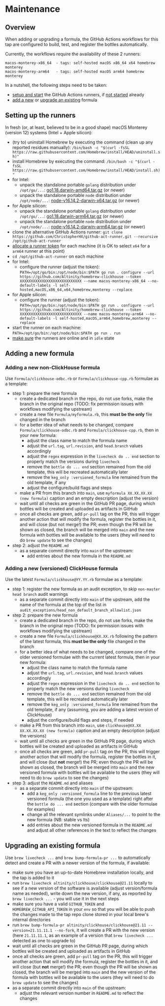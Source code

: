 # Maintenance

## Overview

When adding or upgrading a formula, the GitHub Actions workflows for this tap are configured to build, test, and register the bottles automatically.

Currently, the workflows require the availability of these 2 runners:

```text
macos-monterey-x86_64  - tags: self-hosted macOS x86_64 x64 homebrew monterey
macos-monterey-arm64   - tags: self-hosted macOS arm64 homebrew monterey
```

In a nutshell, the following steps need to be taken:

- [setup and start](#setting-up-the-runners) the GitHub Actions runners, if [not started](https://github.com/Altinity/homebrew-clickhouse/settings/actions/runners) already
- [add a new](#adding-a-new-formula) or [upgrade an existing](#upgrading-an-existing-formula) formula

## Setting up the runners

In fresh (or, at least, believed to be in a good shape) macOS Monterey (version 12) systems (Intel + Apple silicon):

- (try to) uninstall Homebrew by executing the command (clean up any reported residues manually): `/bin/bash -c "$(curl -fsSL https://raw.githubusercontent.com/Homebrew/install/HEAD/uninstall.sh)"`
- install Homebrew by executing the command: `/bin/bash -c "$(curl -fsSL https://raw.githubusercontent.com/Homebrew/install/HEAD/install.sh)"`
- for Intel:
  - unpack the standalone portable `golang` distribution under `/opt/go/...`: [go1.18.darwin-amd64.tar.gz](https://go.dev/dl/go1.18.darwin-amd64.tar.gz) (or newer)
  - unpack the standalone portable `node` distribution under `/opt/node/...`: [node-v16.14.2-darwin-x64.tar.gz](https://nodejs.org/dist/v16.14.2/node-v16.14.2-darwin-x64.tar.gz) (or newer)
- for Apple silicon:
  - unpack the standalone portable `golang` distribution under `/opt/go/...`: [go1.18.darwin-arm64.tar.gz](https://go.dev/dl/go1.18.darwin-arm64.tar.gz) (or newer)
  - unpack the standalone portable `node` distribution under `/opt/node/...`: [node-v16.14.2-darwin-arm64.tar.gz](https://nodejs.org/dist/v16.14.2/node-v16.14.2-darwin-arm64.tar.gz) (or newer)
- clone the alternative GitHub Actions runner: `git clone https://github.com/ChristopherHX/github-act-runner.git --recursive /opt/github-act-runner`
- [allocate a runner token](https://github.com/Altinity/homebrew-clickhouse/settings/actions/runners/new) for each machine (it is OK to select `x64` for a `arm64` runner at this point)
- `cd /opt/github-act-runner` on each machine
- for Intel:
  - configure the runner (adjust the token): `PATH=/opt/go/bin:/opt/node/bin:$PATH go run . configure --url https://github.com/Altinity/homebrew-clickhouse --token XXXXXXXXXXXXXXXXXXXXXXXXXXXX --name macos-monterey-x86_64 --no-default-labels -l self-hosted,macOS,x86_64,x64,homebrew,monterey --replace`
- for Apple silicon:
  - configure the runner (adjust the token): `PATH=/opt/go/bin:/opt/node/bin:$PATH go run . configure --url https://github.com/Altinity/homebrew-clickhouse --token XXXXXXXXXXXXXXXXXXXXXXXXXXXX --name macos-monterey-arm64 --no-default-labels -l self-hosted,macOS,arm64,homebrew,monterey --replace`
- start the runner on each machine: `PATH=/opt/go/bin:/opt/node/bin:$PATH go run . run`
- [make sure](https://github.com/Altinity/homebrew-clickhouse/settings/actions/runners) the runners are online and in `idle` state

## Adding a new formula

### Adding a new non-ClickHouse formula

Use `Formula/clickhouse-odbc.rb` or `Formula/clickhouse-cpp.rb` formulae as a template:

- step 1: prepare the new formula
  - create a dedicated branch in the repo, do not use forks, make the branch in the original repo (TODO: fix permission issues with workflows modifying the upstream)
  - create a new file `Formula/myformula.rb`, this **must be the only** file changed in the branch
  - for a better idea of what needs to be changed, compare `Formula/clickhouse-odbc.rb` and `Formula/clickhouse-cpp.rb`, then in your new formula:
    - adjust the class name to match the formula name
    - adjust the `url.tag`, `url.revision`, and `head.branch` values accordingly
    - adjust the `regex` expression in the `livecheck do .. end` section to properly match the versions during `livecheck`
    - remove the `bottle do ... end` section remained from the old template, this will be recreated automatically later
    - remove the `keg_only :versioned_formula` line remained from the old template, if any
    - adjust the configure/build flags and steps
  - make a PR from this branch into `main`, use `myformula XX.XX.XX.XX (new formula)` caption and an empty description (adjust the version)
  - wait until all checks are green in the GitHub PR page, during which bottles will be created and uploaded as artifacts in GitHub
  - once all checks are green, add `pr-pull` tag on the PR, this will trigger another action that will modify the formula, register the bottles in it, and will close (but not merge!) the PR; even though the PR will be shown as closed, the branch will be merged into `main` and the new formula with bottles will be available to the users (they will need to do `brew update` to see the changes)
- step 2: adjust the `README.md`
  - as a separate commit directly into `main` of the upstream:
    - add entries about the new formula in the `README.md`

### Adding a new (versioned) ClickHouse formula

Use the latest `Formula/clickhouse@YY.YY.rb` formulae as a template:

- step 1: register the new formula as an audit exception, to skip `non-master head branch` audit warnings
  - as a separate commit directly into `main` of the upstream, add the name of the formula at the top of the list in `audit_exceptions/head_non_default_branch_allowlist.json`
- step 2: prepare the new formula
  - create a dedicated branch in the repo, do not use forks, make the branch in the original repo (TODO: fix permission issues with workflows modifying the upstream)
  - create a new file `Formula/clickhouse@XX.XX.rb` following the pattern of the latest formula, this **must be the only** file changed in the branch
  - for a better idea of what needs to be changed, compare one of the older versioned formulae with the current latest formula, then in your new formula:
    - adjust the class name to match the formula name
    - adjust the `url.tag`, `url.revision`, and `head.branch` values accordingly
    - adjust the `regex` expression in the `livecheck do .. end` section to properly match the new versions during `livecheck`
    - remove the `bottle do ... end` section remained from the old template, this will be recreated automatically later
    - remove the `keg_only :versioned_formula` line remained from the old template, if any (assuming, you are adding a latest version of ClickHouse)
    - adjust the configure/build flags and steps, if needed
  - make a PR from this branch into `main`, use `clickhouse@XX.XX XX.XX.XX.XX (new formula)` caption and an empty description (adjust the versions)
  - wait until all checks are green in the GitHub PR page, during which bottles will be created and uploaded as artifacts in GitHub
  - once all checks are green, add `pr-pull` tag on the PR, this will trigger another action that will modify the formula, register the bottles in it, and will close (but **not** merge!) the PR; even though the PR will be shown as closed, the branch will be merged into `main` and the new versioned formula with bottles will be available to the users (they will need to do `brew update` to see the changes)
- step 3: adjust the `README.md` and aliases
  - as a separate commit directly into `main` of the upstream:
    - add a `keg_only :versioned_formula` line to the previous latest versioned formula (the one you used as a template) right after the `bottle do ... end` section (compare with the older formulae for examples)
    - change all the relevant symlinks under `Aliases/...` to point to the new formula (NB: stable vs lts)
    - add entries about the new versioned formula in the `README.md` and adjust all other references in the text to reflect the changes

## Upgrading an existing formula

Use `brew livecheck ...` and `brew bump-formula-pr ...` to automatically detect and create a PR with a newer version of the formula, if available:

- make sure you have an up-to-date Homebrew installation locally, and the tap is added to it
- run `brew livecheck altinity/clickhouse/clickhouse@21.11` locally to see if a new version of the software is available (adjust version/formula name as needed), write down the new version, if any, as reported by `brew livecheck ...` - you will use it in the next steps
- make sure you have a valid `GITHUB_TOKEN` and `HOMEBREW_GITHUB_API_TOKEN` in your `env` so that you will be able to push the changes made to the tap repo clone stored in your local brew's internal directories
- run `brew bump-formula-pr altinity/clickhouse/clickhouse@21.11 --version=21.11.11.1 --no-fork`, it will create a PR with the new version (here `21.11.11.1`, as an example of a version that `brew livecheck ...` detected as one to upgrade to)
- wait until all checks are green in the GitHub PR page, during which bottles will be created and uploaded as artifacts in GitHub
- once all checks are green, add `pr-pull` tag on the PR, this will trigger another action that will modify the formula, register the bottles in it, and will close (but **not** merge!) the PR; even though the PR will be shown as closed, the branch will be merged into `main` and the new version of the formula with bottles will be available to the users (they will need to do `brew update` to see the changes)
- as a separate commit directly into `main` of the upstream:
  - adjust the relevant version number in `README.md` to reflect the changes
